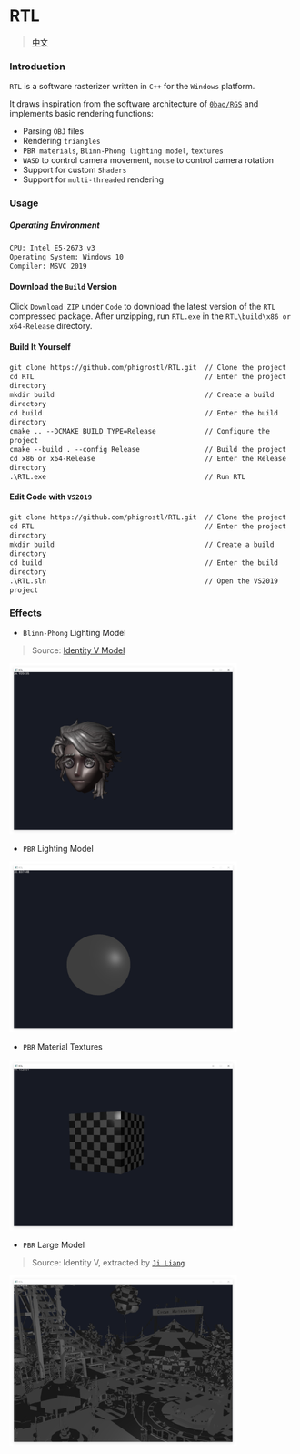 # RTL
> [中文](./README.md)
### Introduction
`RTL` is a software rasterizer written in `C++` for the `Windows` platform.


It draws inspiration from the software architecture of [`0bao/RGS`](https://github.com/0bao/rgs) and implements basic rendering functions:


- Parsing `OBJ` files
- Rendering `triangles`
- `PBR materials`, `Blinn-Phong lighting model`, `textures`
- `WASD` to control camera movement, `mouse` to control camera rotation
- Support for custom `Shaders`
- Support for `multi-threaded` rendering


### Usage


##### Operating Environment


```
CPU: Intel E5-2673 v3
Operating System: Windows 10
Compiler: MSVC 2019
```


#### Download the `Build` Version
Click `Download ZIP` under `Code` to download the latest version of the `RTL` compressed package.
After unzipping, run `RTL.exe` in the `RTL\build\x86 or x64-Release` directory.


#### Build It Yourself


```
git clone https://github.com/phigrostl/RTL.git  // Clone the project
cd RTL                                          // Enter the project directory
mkdir build                                     // Create a build directory
cd build                                        // Enter the build directory
cmake .. --DCMAKE_BUILD_TYPE=Release            // Configure the project
cmake --build . --config Release                // Build the project
cd x86 or x64-Release                           // Enter the Release directory
.\RTL.exe                                       // Run RTL
```


#### Edit Code with `VS2019`
```
git clone https://github.com/phigrostl/RTL.git  // Clone the project
cd RTL                                          // Enter the project directory
mkdir build                                     // Create a build directory
cd build                                        // Enter the build directory
.\RTL.sln                                       // Open the VS2019 project
```


### Effects
- `Blinn-Phong` Lighting Model
> Source: [Identity V Model](https://id5.163.com/nrzx/role.html)
<div>
	<img src="./BlinnShader.png" width="400px" height="300px" />
</div>


- `PBR` Lighting Model
<div>
	<img src="./PBRBall.png" width="400px" height="300px" />
</div>


- `PBR` Material Textures
<div>
	<img src="./PBRTexture.png" width="400px" height="300px" />
</div>


- `PBR` Large Model
> Source: Identity V, extracted by [`Ji Liang`](https://www.aplaybox.com/details/model/ycCmx2yWejb8)
<div>
	<img src="./PBRBigModel.png" width="400px" height="300px" />
</div>

